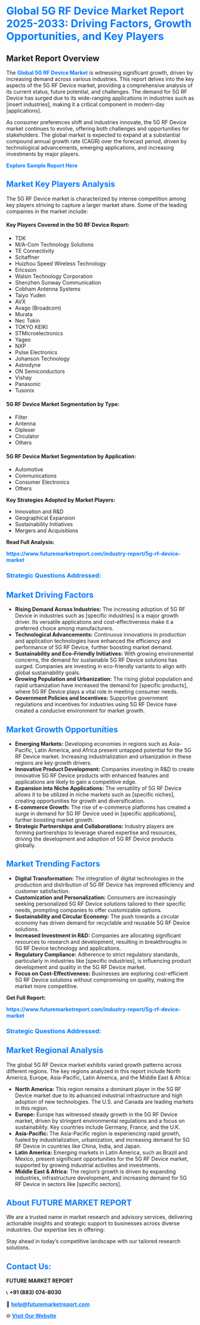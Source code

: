 <h1 style="color: #007BFF;">Global 5G RF Device Market Report 2025-2033: Driving Factors, Growth Opportunities, and Key Players</h1>

<section id="overview">
<h2>Market Report Overview</h2>
<p>The <a href="https://www.futuremarketreport.com/industry-report/5g-rf-device-market" style="color: #007BFF; text-decoration: none;"><strong>Global 5G RF Device Market</strong></a> is witnessing significant growth, driven by increasing demand across various industries. This report delves into the key aspects of the 5G RF Device market, providing a comprehensive analysis of its current status, future potential, and challenges. The demand for 5G RF Device has surged due to its wide-ranging applications in industries such as [insert industries], making it a critical component in modern-day [applications].</p>
<p>As consumer preferences shift and industries innovate, the 5G RF Device market continues to evolve, offering both challenges and opportunities for stakeholders. The global market is expected to expand at a substantial compound annual growth rate (CAGR) over the forecast period, driven by technological advancements, emerging applications, and increasing investments by major players.</p>
</section>

<section id="overview">
<p><a href="https://www.futuremarketreport.com/request-sample/reportId=75182" style="color: #007BFF; text-decoration: none;"><strong>Explore Sample Report Here</strong></a></p>
</section>

<section id="key-players">
<h2 style="color: #007BFF;">Market Key Players Analysis</h2>
<p>The 5G RF Device market is characterized by intense competition among key players striving to capture a larger market share. Some of the leading companies in the market include:</p>
<h4>Key Players Covered in the 5G RF Device Report:</h4>
<ul><li>TDK</li><li>M/A-Com Technology Solutions</li><li>TE Connectivity</li><li>Schaffner</li><li>Huizhou Speed Wireless Technology</li><li>Ericsson</li><li>Walsin Technology Corporation</li><li>Shenzhen Sunway Communication</li><li>Cobham Antenna Systems</li><li>Taiyo Yuden</li><li>AVX</li><li>Avago (Broadcom)</li><li>Murata</li><li>Nec Tokin</li><li>TOKYO KEIKI</li><li>STMicroelectronics</li><li>Yageo</li><li>NXP</li><li>Pulse Electronics</li><li>Johanson Technology</li><li>Astrodyne</li><li>ON Semiconductors</li><li>Vishay</li><li>Panasonic</li><li>Tusonix</li></ul>
<h4>5G RF Device Market Segmentation by Type:</h4>
<ul><li>Filter</li><li>Antenna</li><li>Diplexer</li><li>Circulator</li><li>Others</li></ul>

<h4>5G RF Device Market Segmentation by Application:</h4>
<ul><li>Automotive</li><li>Communications</li><li>Consumer Electronics</li><li>Others</li></ul>
<p><strong>Key Strategies Adopted by Market Players:</strong></p>
<ul>
<li>Innovation and R&D</li>
<li>Geographical Expansion</li>
<li>Sustainability Initiatives</li>
<li>Mergers and Acquisitions</li>
</ul>
</section>

<section>
<p><strong>Read Full Analysis: </strong></p><a href="https://www.futuremarketreport.com/industry-report/5g-rf-device-market" style="color: #007BFF; text-decoration: none;"><strong>https://www.futuremarketreport.com/industry-report/5g-rf-device-market</strong></a>
<h3 style="color: #007BFF;">Strategic Questions Addressed:</h3>
</section>

<section id="driving-factors">
<h2 style="color: #007BFF;">Market Driving Factors</h2>
<ul>
<li><strong>Rising Demand Across Industries:</strong> The increasing adoption of 5G RF Device in industries such as [specific industries] is a major growth driver. Its versatile applications and cost-effectiveness make it a preferred choice among manufacturers.</li>
<li><strong>Technological Advancements:</strong> Continuous innovations in production and application technologies have enhanced the efficiency and performance of 5G RF Device, further boosting market demand.</li>
<li><strong>Sustainability and Eco-Friendly Initiatives:</strong> With growing environmental concerns, the demand for sustainable 5G RF Device solutions has surged. Companies are investing in eco-friendly variants to align with global sustainability goals.</li>
<li><strong>Growing Population and Urbanization:</strong> The rising global population and rapid urbanization have increased the demand for [specific products], where 5G RF Device plays a vital role in meeting consumer needs.</li>
<li><strong>Government Policies and Incentives:</strong> Supportive government regulations and incentives for industries using 5G RF Device have created a conducive environment for market growth.</li>
</ul>
</section>

<section id="growth-opportunities">
<h2 style="color: #007BFF;">Market Growth Opportunities</h2>
<ul>
<li><strong>Emerging Markets:</strong> Developing economies in regions such as Asia-Pacific, Latin America, and Africa present untapped potential for the 5G RF Device market. Increasing industrialization and urbanization in these regions are key growth drivers.</li>
<li><strong>Innovative Product Development:</strong> Companies investing in R&D to create innovative 5G RF Device products with enhanced features and applications are likely to gain a competitive edge.</li>
<li><strong>Expansion into Niche Applications:</strong> The versatility of 5G RF Device allows it to be utilized in niche markets such as [specific niches], creating opportunities for growth and diversification.</li>
<li><strong>E-commerce Growth:</strong> The rise of e-commerce platforms has created a surge in demand for 5G RF Device used in [specific applications], further boosting market growth.</li>
<li><strong>Strategic Partnerships and Collaborations:</strong> Industry players are forming partnerships to leverage shared expertise and resources, driving the development and adoption of 5G RF Device products globally.</li>
</ul>
</section>

<section id="trending-factors">
<h2 style="color: #007BFF;">Market Trending Factors</h2>
<ul>
<li><strong>Digital Transformation:</strong> The integration of digital technologies in the production and distribution of 5G RF Device has improved efficiency and customer satisfaction.</li>
<li><strong>Customization and Personalization:</strong> Consumers are increasingly seeking personalized 5G RF Device solutions tailored to their specific needs, prompting companies to offer customizable options.</li>
<li><strong>Sustainability and Circular Economy:</strong> The push towards a circular economy has driven demand for recyclable and reusable 5G RF Device solutions.</li>
<li><strong>Increased Investment in R&D:</strong> Companies are allocating significant resources to research and development, resulting in breakthroughs in 5G RF Device technology and applications.</li>
<li><strong>Regulatory Compliance:</strong> Adherence to strict regulatory standards, particularly in industries like [specific industries], is influencing product development and quality in the 5G RF Device market.</li>
<li><strong>Focus on Cost-Effectiveness:</strong> Businesses are exploring cost-efficient 5G RF Device solutions without compromising on quality, making the market more competitive.</li>
</ul>
</section>

<section>
<p><strong>Get Full Report: </strong></p><a href="https://www.futuremarketreport.com/industry-report/5g-rf-device-market" style="color: #007BFF; text-decoration: none;"><strong>https://www.futuremarketreport.com/industry-report/5g-rf-device-market</strong></a>
<h3 style="color: #007BFF;">Strategic Questions Addressed:</h3>
</section>


<section id="regional-analysis">
<h2 style="color: #007BFF;">Market Regional Analysis</h2>
<p>The global 5G RF Device market exhibits varied growth patterns across different regions. The key regions analyzed in this report include North America, Europe, Asia-Pacific, Latin America, and the Middle East & Africa:</p>
<ul>
<li><strong>North America:</strong> This region remains a dominant player in the 5G RF Device market due to its advanced industrial infrastructure and high adoption of new technologies. The U.S. and Canada are leading markets in this region.</li>
<li><strong>Europe:</strong> Europe has witnessed steady growth in the 5G RF Device market, driven by stringent environmental regulations and a focus on sustainability. Key countries include Germany, France, and the U.K.</li>
<li><strong>Asia-Pacific:</strong> The Asia-Pacific region is experiencing rapid growth, fueled by industrialization, urbanization, and increasing demand for 5G RF Device in countries like China, India, and Japan.</li>
<li><strong>Latin America:</strong> Emerging markets in Latin America, such as Brazil and Mexico, present significant opportunities for the 5G RF Device market, supported by growing industrial activities and investments.</li>
<li><strong>Middle East & Africa:</strong> The region’s growth is driven by expanding industries, infrastructure development, and increasing demand for 5G RF Device in sectors like [specific sectors].</li>
</ul>
</section>

<footer>
<h2 style="color: #007BFF;">About FUTURE MARKET REPORT</h2>
<p>We are a trusted name in market research and advisory services, delivering actionable insights and strategic support to businesses across diverse industries. Our expertise lies in offering:</p>

<p>Stay ahead in today’s competitive landscape with our tailored research solutions.</p>

<h2 style="color: #007BFF;">Contact Us:</h2>
<p><strong>FUTURE MARKET REPORT</strong></p>
<p>📞 <strong>+91 (883) 074-8030</strong></p>
<p>📧 <strong><a href="mailto:help@futuremarketreport.com" style="color: #007BFF;">help@futuremarketreport.com</a></strong></p>
<p>🌐 <strong><a href="https://www.futuremarketreport.com/" style="color: #007BFF;">Visit Our Website</a></strong></p>
</footer>